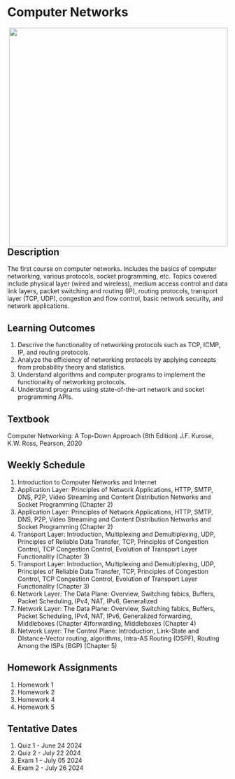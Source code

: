 #  Computer Networks

<img src="https://github.com/MorganBergen/communication-networks/assets/65584733/9bd43b4f-5b75-47ff-bae8-6d4c59f5e749" width="500px" align="right">

##  Description

The first course on computer networks.  Includes the basics of computer networking, various protocols, socket programming, etc.  Topics covered include physical layer (wired and wireless), medium access control and data link layers, packet switching and routing (IP), routing protocols, transport layer (TCP, UDP), congestion and flow control, basic network security, and network applications.

##  Learning Outcomes

1.  Descrive the functionality of networking protocols such as TCP, ICMP, IP, and routing protocols.
2.  Analyze the efficiency of networking protocols by applying concepts from probability theory and statistics.
3.  Understand algorithms and computer programs to implement the functionality of networking protocols.
4.  Understand programs using state-of-the-art network and socket programming APIs.

##  Textbook

Computer Networking:  A Top-Down Approach (8th Edition) J.F. Kurose, K.W. Ross, Pearson, 2020

##  Weekly Schedule

1.  Introduction to Computer Networks and Internet
2.  Application Layer:   Principles of Network Applications, HTTP, SMTP, DNS, P2P, Video
Streaming and Content Distribution Networks and Socket Programming (Chapter 2)
3.  Application Layer:  Principles of Network Applications, HTTP, SMTP, DNS, P2P, Video
Streaming and Content Distribution Networks and Socket Programming (Chapter 2)
4.  Transport Layer: Introduction, Multiplexing and Demultiplexing, UDP, Principles of Reliable Data Transfer, TCP, Principles of Congestion Control, TCP Congestion Control, Evolution of Transport Layer Functionality (Chapter 3)
5.  Transport Layer: Introduction, Multiplexing and Demultiplexing, UDP, Principles of Reliable Data Transfer, TCP, Principles of Congestion Control, TCP Congestion Control, Evolution of Transport Layer Functionality (Chapter 3)
6.  Network Layer:  The Data Plane:  Overview, Switching fabics, Buffers, Packet Scheduling, IPv4, NAT, IPv6, Generalized 
7.  Network Layer:  The Data Plane:  Overview, Switching fabics, Buffers, Packet Scheduling, IPv4, NAT, IPv6, Generalized forwarding, Middleboxes (Chapter 4)forwarding, Middleboxes (Chapter 4)
8.  Network Layer:  The Control Plane:  Introduction, Link-State and DIstance-Vector routing, algorithms, Intra-AS Routing (OSPF), Routing Among the ISPs (BGP) (Chapter 5)

##  Homework Assignments

1.  Homework 1
2.  Homework 2
3.  Homework 4
4.  Homework 5

##  Tentative Dates

1.  Quiz 1 - June 24 2024
2.  Quiz 2 - July 22 2024
3.  Exam 1 - July 05 2024
4.  Exam 2 - July 26 2024 